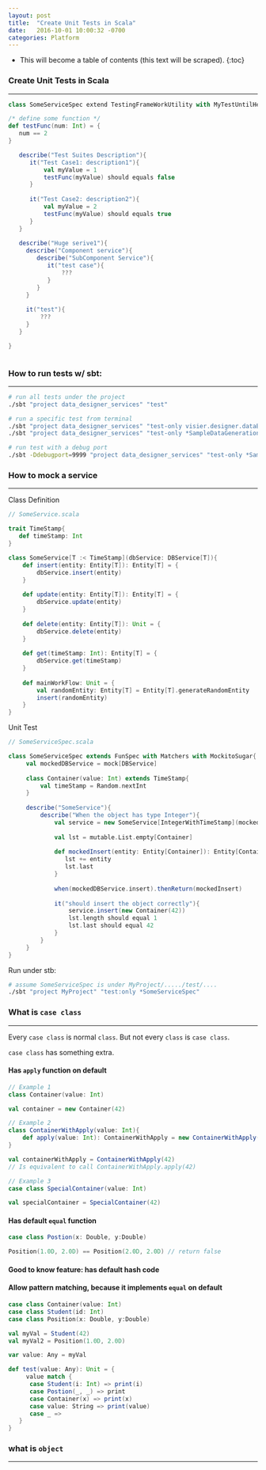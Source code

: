 ```yaml
---
layout: post
title:  "Create Unit Tests in Scala"
date:   2016-10-01 10:00:32 -0700
categories: Platform
---
```

* This will become a table of contents (this text will be scraped).
{:toc}


### Create Unit Tests in Scala
***

```scala
class SomeServiceSpec extend TestingFrameWorkUtility with MyTestUntilHelper {

/* define some function */
def testFunc(num: Int) = {
   num == 2
}

   describe("Test Suites Description"){
      it("Test Case1: description1"){
          val myValue = 1
          testFunc(myValue) should equals false
      }
      
      it("Test Case2: description2"){
          val myValue = 2
          testFunc(myValue) should equals true
      }
   }
   
   describe("Huge serive1"){
     describe("Component service"){
        describe("SubComponent Service"){
           it("test case"){
               ???
           }
        }
     }
     
     it("test"){
         ???
     }
   }

}



```

### How to run tests w/ sbt:
***

``` bash
# run all tests under the project
./sbt "project data_designer_services" "test"  

# run a specific test from terminal
./sbt "project data_designer_services" "test-only visier.designer.dataBootstrap.services.SampleDataGenerationServiceSpec"
./sbt "project data_designer_services" "test-only *SampleDataGenerationServiceSpec"

# run test with a debug port
./sbt -Ddebugport=9999 "project data_designer_services" "test-only *SampleDataGenerationServiceSpec"

```

### How to mock a service
***

Class Definition

```scala
// SomeService.scala

trait TimeStamp{
   def timeStamp: Int 
}

class SomeService[T :< TimeStamp](dbService: DBService[T]){
    def insert(entity: Entity[T]): Entity[T] = {
        dbService.insert(entity)
    }
    
    def update(entity: Entity[T]): Entity[T] = { 
        dbService.update(entity)
    }
    
    def delete(entity: Entity[T]): Unit = {
        dbService.delete(entity)
    }
    
    def get(timeStamp: Int): Entity[T] = {
        dbService.get(timeStamp)
    }
    
    def mainWorkFlow: Unit = {
        val randomEntity: Entity[T] = Entity[T].generateRandomEntity
        insert(randomEntity)
    }
}

```

Unit Test

```scala
// SomeServiceSpec.scala

class SomeServiceSpec extends FunSpec with Matchers with MockitoSugar{
     val mockedDBService = mock[DBService]
     
     class Container(value: Int) extends TimeStamp{
         val timeStamp = Random.nextInt
     }
     
     describe("SomeService"){
         describe("When the object has type Integer"){
             val service = new SomeService[IntegerWithTimeStamp](mockedDBServicece)
             
             val lst = mutable.List.empty[Container]
             
             def mockedInsert(entity: Entity[Container]): Entity[Container] ={
                lst += entity
                lst.last
             }
             
             when(mockedDBService.insert).thenReturn(mockedInsert)
            
             it("should insert the object correctly"){
                 service.insert(new Container(42))
                 lst.length should equal 1
                 lst.last should equal 42
             }
         }
     }
}
```


Run under stb:

```bash
# assume SomeServiceSpec is under MyProject/...../test/.... 
./sbt "project MyProject" "test:only *SomeServiceSpec"
```


### What is `case class`
****

Every `case class` is normal `class`. But not every `class` is `case class`.

`case class` has something extra.

#### Has `apply` function on default

```scala
// Example 1
class Container(value: Int)

val container = new Container(42)

// Example 2
class ContainerWithApply(value: Int){
    def apply(value: Int): ContainerWithApply = new ContainerWithApply(value)
}

val containerWithApply = ContainerWithApply(42) 
// Is equivalent to call ContainerWithApply.apply(42)

// Example 3
case class SpecialContainer(value: Int)

val specialContainer = SpecialContainer(42)

```

#### Has default `equal` function

```scala
case class Postion(x: Double, y:Double)

Position(1.0D, 2.0D) == Position(2.0D, 2.0D) // return false
```

#### Good to know feature: has default hash code

#### Allow pattern matching, because it implements `equal` on default

```scala
case class Container(value: Int)
case class Student(id: Int)
case class Position(x: Double, y:Double)

val myVal = Student(42)
val myVal2 = Position(1.0D, 2.0D)

var value: Any = myVal

def test(value: Any): Unit = {
     value match {
      case Student(i: Int) => print(i)
      case Postion(_, _) => print
      case Container(x) => print(x)
      case value: String => print(value)
      case _ => 
   }
}
``` 

### what is `object`
***

```scala
```